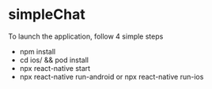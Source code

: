 # simpleChat
To launch the application, follow 4 simple steps
- npm install
- cd ios/ && pod install
- npx react-native start
- npx react-native run-android or npx react-native run-ios
